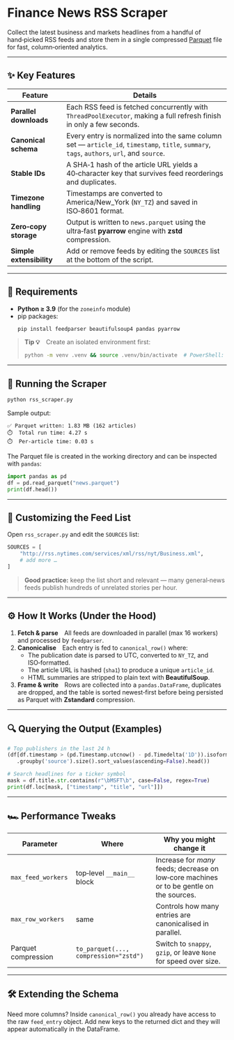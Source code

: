 # Finance News RSS Scraper

Collect the latest business and markets headlines from a handful of hand‑picked RSS feeds and store them in a single compressed [Parquet](https://parquet.apache.org/) file for fast, column‑oriented analytics.

---

## ✨ Key Features

| Feature                  | Details                                                                                                                                     |
| ------------------------ | ------------------------------------------------------------------------------------------------------------------------------------------- |
| **Parallel downloads**   | Each RSS feed is fetched concurrently with `ThreadPoolExecutor`, making a full refresh finish in only a few seconds.                        |
| **Canonical schema**     | Every entry is normalized into the same column set — `article_id`, `timestamp`, `title`, `summary`, `tags`, `authors`, `url`, and `source`. |
| **Stable IDs**           | A SHA‑1 hash of the article URL yields a 40‑character key that survives feed reorderings and duplicates.                                    |
| **Timezone handling**    | Timestamps are converted to America/New\_York (`NY_TZ`) and saved in ISO‑8601 format.                                                       |
| **Zero‑copy storage**    | Output is written to `news.parquet` using the ultra‑fast **pyarrow** engine with **zstd** compression.                                      |
| **Simple extensibility** | Add or remove feeds by editing the `SOURCES` list at the bottom of the script.                                                              |

---

## 🔧 Requirements

- **Python ≥ 3.9** (for the `zoneinfo` module)
- pip packages:
  ```bash
  pip install feedparser beautifulsoup4 pandas pyarrow
  ```

> **Tip 💡** Create an isolated environment first:
>
> ```bash
> python -m venv .venv && source .venv/bin/activate  # PowerShell: .venv\Scripts\Activate.ps1
> ```

---

## 🚀 Running the Scraper

```bash
python rss_scraper.py
```

Sample output:

```
✅ Parquet written: 1.83 MB (162 articles)
⏱️  Total run time: 4.27 s
⏱️  Per-article time: 0.03 s
```

The Parquet file is created in the working directory and can be inspected with `pandas`:

```python
import pandas as pd
df = pd.read_parquet("news.parquet")
print(df.head())
```

---

## 📝 Customizing the Feed List

Open `rss_scraper.py` and edit the `SOURCES` list:

```python
SOURCES = [
    "http://rss.nytimes.com/services/xml/rss/nyt/Business.xml",
    # add more …
]
```

> **Good practice:** keep the list short and relevant — many general‑news feeds publish hundreds of unrelated stories per hour.

---

## ⚙️ How It Works (Under the Hood)

1. **Fetch & parse** All feeds are downloaded in parallel (max 16 workers) and processed by `feedparser`.
2. **Canonicalise** Each entry is fed to `canonical_row()` where:
   - The publication date is parsed to UTC, converted to `NY_TZ`, and ISO‑formatted.
   - The article URL is hashed (`sha1`) to produce a unique `article_id`.
   - HTML summaries are stripped to plain text with **BeautifulSoup**.
3. **Frame & write** Rows are collected into a `pandas.DataFrame`, duplicates are dropped, and the table is sorted newest‑first before being persisted as Parquet with **Zstandard** compression.

---

## 🔍 Querying the Output (Examples)

```python
# Top publishers in the last 24 h
(df[df.timestamp > (pd.Timestamp.utcnow() - pd.Timedelta('1D')).isoformat()]
   .groupby('source').size().sort_values(ascending=False).head())
```

```python
# Search headlines for a ticker symbol
mask = df.title.str.contains(r"\bMSFT\b", case=False, regex=True)
print(df.loc[mask, ["timestamp", "title", "url"]])
```

---

## 🏎️ Performance Tweaks

| Parameter           | Where                                 | Why you might change it                                                                  |
| ------------------- | ------------------------------------- | ---------------------------------------------------------------------------------------- |
| `max_feed_workers`  | top‑level `__main__` block            | Increase for *many* feeds; decrease on low‑core machines or to be gentle on the sources. |
| `max_row_workers`   | same                                  | Controls how many entries are canonicalised in parallel.                                 |
| Parquet compression | `to_parquet(..., compression="zstd")` | Switch to `snappy`, `gzip`, or leave `None` for speed over size.                         |

---

## 🛠️ Extending the Schema

Need more columns? Inside `canonical_row()` you already have access to the raw `feed_entry` object. Add new keys to the returned dict and they will appear automatically in the DataFrame.


